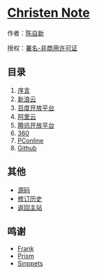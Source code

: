 # [Christen Note]()

作者：[陈自新](http://chenzixin.com)

授权：<a rel="license" href="http://creativecommons.org/licenses/by-nc/4.0/">署名-非商用许可证</a>

## 目录
1. [序言](#README)
1. [新浪云](#docs/sina)
1. [百度开放平台](#docs/baidu)
1. [阿里云](#docs/ali)
1. [腾讯开放平台](#docs/tencent)
1. [360](#docs/360)
1. [PConline](#docs/pconline)
1. [Github](#docs/github)

## 其他
- [源码](https://github.com/hiclick/hiclick.github.com)
- [修订历史](https://github.com/hiclick/hiclick.github.com/graphs/commit-activity)
- [返回主站](http://christen.cn)

## 鸣谢
- [Frank](http://www.ruanyifeng.com/home.html)
- [Prism](http://christen.cn/doc/prism.html)
- [Sinppets](http://christen.cn/doc/syntax.html)
